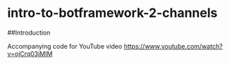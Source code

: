 
# intro-to-botframework-2-channels

##Introduction

Accompanying code for YouTube video https://www.youtube.com/watch?v=ojCrq03jMIM
